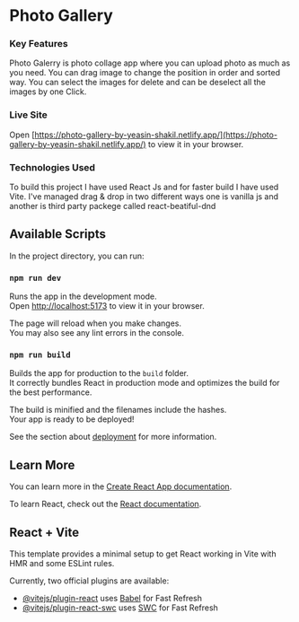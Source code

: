 # Photo Gallery

### Key Features

Photo Galerry is photo collage app where you can upload photo as much as you need. You can drag image to change the position in order and sorted way. You can select the images for delete and can be deselect all the images by one Click.

### Live Site

Open [https://photo-gallery-by-yeasin-shakil.netlify.app/](https://photo-gallery-by-yeasin-shakil.netlify.app/) to view it in your browser.

### Technologies Used

To build this project I have used React Js and for faster build I have used Vite. I've managed drag & drop in two different ways one is vanilla js and another is third party packege called react-beatiful-dnd

## Available Scripts

In the project directory, you can run:

### `npm run dev`

Runs the app in the development mode.\
Open [http://localhost:5173](http://localhost:5173) to view it in your browser.

The page will reload when you make changes.\
You may also see any lint errors in the console.

### `npm run build`

Builds the app for production to the `build` folder.\
It correctly bundles React in production mode and optimizes the build for the best performance.

The build is minified and the filenames include the hashes.\
Your app is ready to be deployed!

See the section about [deployment](https://facebook.github.io/create-react-app/docs/deployment) for more information.

## Learn More

You can learn more in the [Create React App documentation](https://facebook.github.io/create-react-app/docs/getting-started).

To learn React, check out the [React documentation](https://react.dev/learn).

## React + Vite

This template provides a minimal setup to get React working in Vite with HMR and some ESLint rules.

Currently, two official plugins are available:

- [@vitejs/plugin-react](https://github.com/vitejs/vite-plugin-react/blob/main/packages/plugin-react/README.md) uses [Babel](https://babeljs.io/) for Fast Refresh
- [@vitejs/plugin-react-swc](https://github.com/vitejs/vite-plugin-react-swc) uses [SWC](https://swc.rs/) for Fast Refresh
